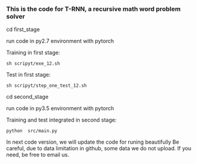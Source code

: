 ### This is the code for T-RNN, a recursive math word problem solver
cd first_stage  

run code in py2.7 environment with pytorch

Training in first stage:
```
sh scripyt/exe_12.sh 
```
Test in first stage:
```
sh scripyt/step_one_test_12.sh 
```


cd second_stage

run code in py3.5 environment with pytorch

Training and test integrated in second stage:
```
python  src/main.py
```

In next code version, we will update the code for runing beautifully
Be careful, due to data limitation in github, some data we do not upload. If you need, be free to email us.



